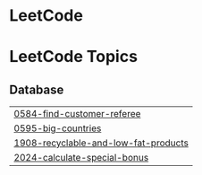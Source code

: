 # LeetCode

<!---LeetCode Topics Start-->
# LeetCode Topics
## Database
|  |
| ------- |
| [0584-find-customer-referee](https://github.com/drashtee-parmar/LeetCode/tree/master/0584-find-customer-referee) |
| [0595-big-countries](https://github.com/drashtee-parmar/LeetCode/tree/master/0595-big-countries) |
| [1908-recyclable-and-low-fat-products](https://github.com/drashtee-parmar/LeetCode/tree/master/1908-recyclable-and-low-fat-products) |
| [2024-calculate-special-bonus](https://github.com/drashtee-parmar/LeetCode/tree/master/2024-calculate-special-bonus) |
<!---LeetCode Topics End-->